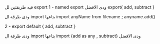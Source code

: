 فيه طريقتين لل export 
1 - named export ودى الافضل 
export{
add,
subtract
}

ودى طرقة ال import بتاعها 
import anyName from filename ;
anyname.add() 

2 - export default {
add,
subtract
}

ودى طرقة ال import بتاعها 
import {add as any , subtract}
ودى الافضل 